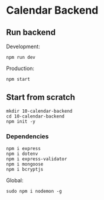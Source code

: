 # Calendar Backend

## Run backend

Development:

```shell
npm run dev
```

Production:

```shell
npm start
```

## Start from scratch

```shell
mkdir 10-calendar-backend
cd 10-calendar-backend
npm init -y
```

### Dependencies

```shell
npm i express
npm i dotenv
npm i express-validator
npm i mongoose
npm i bcryptjs
```

Global:

```shell
sudo npm i nodemon -g
```